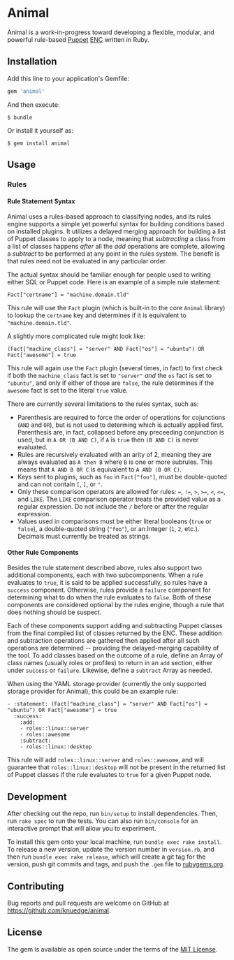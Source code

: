 # Animal

Animal is a work-in-progress toward developing a flexible, modular, and powerful rule-based [Puppet](https://puppet.com/) [ENC](https://docs.puppet.com/guides/external_nodes.html) written in Ruby.

## Installation

Add this line to your application's Gemfile:

```ruby
gem 'animal'
```

And then execute:

    $ bundle

Or install it yourself as:

    $ gem install animal

## Usage

### Rules

#### Rule Statement Syntax

Animal uses a rules-based approach to classifying nodes, and its rules engine supports a simple yet powerful syntax for building conditions based on installed plugins. It utilizes a delayed merging approach for building a list of Puppet classes to apply to a node, meaning that _subtracting_ a class from a list of classes happens _after_ all the _add_ operations are complete, allowing a _subtract_ to be performed at any point in the rules system. The benefit is that rules need not be evaluated in any particular order.

The actual syntax should be familiar enough for people used to writing either SQL or Puppet code. Here is an example of a simple rule statement:

```
Fact["certname"] = "machine.domain.tld"
```

This rule will use the `Fact` plugin (which is built-in to the core `Animal` library) to lookup the `certname` key and determines if it is equivalent to `"machine.domain.tld"`.

A slightly more complicated rule might look like:

```
(Fact["machine_class"] = "server" AND Fact["os"] = "ubuntu") OR Fact["awesome"] = true
```

This rule will again use the `Fact` plugin (several times, in fact) to first check if both the `machine_class` fact is set to `"server"` _and_ the `os` fact is set to `"ubuntu"`, and only if either of those are `false`, the rule determines if the `awesome` fact is set to the literal `true` value.

There are currently several limitations to the rules syntax, such as:

* Parenthesis are required to force the order of operations for cojunctions (`AND` and `OR`), but is not used to determing which is actually applied first. Parenthesis are, in fact, collapsed before any preceeding conjunction is used, but in `A OR (B AND C)`, if `A` is `true` then `(B AND C)` is never evaluated.
* Rules are recursively evaluated with an arity of 2, meaning they are always evaluated as `A then B` where `B` is one or more subrules. This means that `A AND B OR C` is equivalent to `A AND (B OR C)`.
* Keys sent to plugins, such as `foo` in `Fact["foo"]`, must be double-quoted and can not contain `[`, `]`, or `"`.
* Only these comparison operators are allowed for rules: `=`, `!=`, `>`, `>=`, `<`, `<=`, and `LIKE`. The `LIKE` comparison operator treats the provided value as a regular expression. Do not include the `/` before or after the regular expression.
* Values used in comparisons must be either literal booleans (`true` or `false`), a double-quoted string (`"foo"`), or an Integer (`1`, `2`, etc.). Decimals must currently be treated as strings.

#### Other Rule Components

Besides the rule statement described above, rules also support two additional components, each with two subcomponents. When a rule evaluates to `true`, it is said to be applied successfully, so rules have a `success` component. Otherwise, rules provide a `failure` component for determining what to do when the rule evaluates to `false`. Both of these components are considered optional by the rules engine, though a rule that does nothing should be suspect.

Each of these components support adding and subtracting Puppet classes from the final compiled list of classes returned by the ENC. These addition and subtraction operations are gathered then applied after all such operations are determined -- providing the delayed-merging capability of the tool. To add classes based on the outcome of a rule, define an Array of class names (usually roles or profiles) to return in an `add` section, either under `success` or `failure`. Likewise, define a `subtract` Array as needed.

When using the YAML storage provider (currently the only supported storage provider for Animal), this could be an example rule:

```
- :statement: (Fact["machine_class"] = "server" AND Fact["os"] = "ubuntu") OR Fact["awesome"] = true
  :success:
    :add:
    - roles::linux::server
    - roles::awesome
    :subtract:
    - roles::linux::desktop
```

This rule will add `roles::linux::server` and `roles::awesome`, and will guarantee that `roles::linux::desktop` will not be present in the returned list of Puppet classes if the rule evaluates to `true` for a given Puppet node.

## Development

After checking out the repo, run `bin/setup` to install dependencies. Then, run `rake spec` to run the tests. You can also run `bin/console` for an interactive prompt that will allow you to experiment.

To install this gem onto your local machine, run `bundle exec rake install`. To release a new version, update the version number in `version.rb`, and then run `bundle exec rake release`, which will create a git tag for the version, push git commits and tags, and push the `.gem` file to [rubygems.org](https://rubygems.org).

## Contributing

Bug reports and pull requests are welcome on GitHub at https://github.com/knuedge/animal.


## License

The gem is available as open source under the terms of the [MIT License](http://opensource.org/licenses/MIT).

